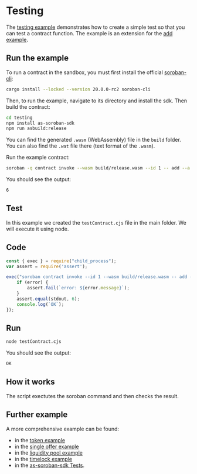 # Testing

The [testing example](https://github.com/Soneso/as-soroban-examples/tree/main/testing) demonstrates how to create a simple test so that you can test a contract function. The example is an extension for the [add example](https://github.com/Soneso/as-soroban-examples/tree/main/add).


## Run the example

To run a contract in the sandbox, you must first install the official [soroban-cli](https://soroban.stellar.org/docs/getting-started/setup):

```sh
cargo install --locked --version 20.0.0-rc2 soroban-cli
```

Then, to run the example, navigate to its directory and install the sdk. Then build the contract:

```sh
cd testing
npm install as-soroban-sdk
npm run asbuild:release
```

You can find the generated `.wasm` (WebAssembly) file in the ```build``` folder. You can also find the `.wat` file there (text format of the `.wasm`).

Run the example contract:

```sh
soroban -q contract invoke --wasm build/release.wasm --id 1 -- add --a 1 --b 5
```

You should see the output:
```sh
6
```

## Test

In this example we created the `testContract.cjs` file in the main folder. We will execute it using node. 

## Code

```javascript
const { exec } = require("child_process");
var assert = require('assert');

exec("soroban contract invoke --id 1 --wasm build/release.wasm -- add --a 1 --b 5", (error, stdout, stderr) => {
    if (error) {
        assert.fail(`error: ${error.message}`);
    }
    assert.equal(stdout, 6);
    console.log(`OK`);
});
```


## Run

```sh
node testContract.cjs
```

You should see the output:
```sh
OK
```

## How it works

The script exectutes the soroban command and then checks the result.


## Further example

A more comprehensive example can be found:
- in the [token example](https://github.com/Soneso/as-soroban-examples/tree/main/token)
- in the [single offer example](https://github.com/Soneso/as-soroban-examples/tree/main/single_offer)
- in the [liquidity pool example](https://github.com/Soneso/as-soroban-examples/tree/main/liquidity_pool)
- in the [timelock example](https://github.com/Soneso/as-soroban-examples/tree/main/timelock)
- in the [as-soroban-sdk Tests](https://github.com/Soneso/as-soroban-sdk/blob/main/test.cjs).